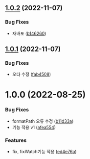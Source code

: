 ## [1.0.2](https://github.com/jl917/eslintWatch/compare/v1.0.1...v1.0.2) (2022-11-07)


### Bug Fixes

* 재배포 ([b146260](https://github.com/jl917/eslintWatch/commit/b1462600e490a05cb3078d6018b69271429d323d))

## [1.0.1](https://github.com/jl917/eslintWatch/compare/v1.0.0...v1.0.1) (2022-11-07)


### Bug Fixes

* 오타 수정 ([fab4508](https://github.com/jl917/eslintWatch/commit/fab450899045fc7ff2d0cd2d3d2e98d1b27ccafb))

# 1.0.0 (2022-08-25)


### Bug Fixes

* formatPath 오류 수정 ([b11d33a](https://github.com/jl917/eslintWatch/commit/b11d33a80561dbd66d3f55bcc3dc8c78e2fd655d))
* 기능 적용 v1 ([afea554](https://github.com/jl917/eslintWatch/commit/afea554a234c57b90c6544cdba168a4b70dbd5d6))


### Features

* fix, fixWatch기능 적용 ([ed4e76a](https://github.com/jl917/eslintWatch/commit/ed4e76a88da9da0b175d16e083794b885d9612fb))
